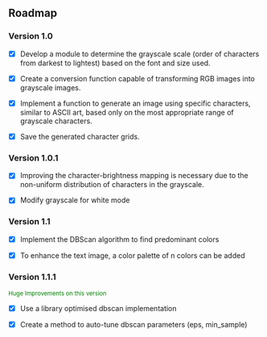 ## Roadmap

### Version 1.0

- [x] Develop a module to determine the grayscale scale (order of characters from darkest to lightest) based on the font and size used.

- [x] Create a conversion function capable of transforming RGB images into grayscale images.

- [x] Implement a function to generate an image using specific characters, similar to ASCII art, based only on the most appropriate range of grayscale characters.

- [x] Save the generated character grids.

### Version 1.0.1

- [x] Improving the character-brightness mapping is necessary due to the non-uniform distribution of characters in the grayscale.

- [x] Modify grayscale for white mode

### Version 1.1

- [x] Implement the DBScan algorithm to find predominant colors
- [x] To enhance the text image, a color palette of n colors can be added


### Version 1.1.1

<small style="color: green;">Huge Improvements on this version</small>

- [x] Use a library optimised dbscan implementation
- [x] Create a method to auto-tune dbscan parameters (eps, min_sample)


